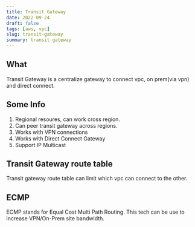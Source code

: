 ```yaml
---
title: Transit Gateway
date: 2022-09-24
draft: false
tags: [aws, vpc]
slug: transit-gateway
summary: transit gateway
---
```


## What

Transit Gateway is a centralize gateway to connect vpc, on prem(via vpn) and direct connect.

## Some Info

1. Regional resoures, can work cross region.
1. Can peer transit gateway across regions.
1. Works with VPN connections
1. Works with Direct Connect Gateway
1. Support IP Multicast

## Transit Gateway route table

Transit gateway route table can limit which vpc can connect to the other.

## ECMP

ECMP stands for Equal Cost Multi Path Routing. This tech can be use to increase VPN/On-Prem site bandwidth.

